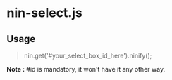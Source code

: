 # nin-select.js

## Usage 

> nin.get('#your_select_box_id_here').ninify();

**Note :** #id is mandatory, it won't have it any other way.
